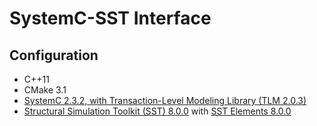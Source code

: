# SystemC-SST Interface

## Configuration

- C++11
- CMake 3.1
- [SystemC 2.3.2, with Transaction-Level Modeling Library (TLM 2.0.3)](http://www.accellera.org/downloads/standards/systemc)
- [Structural Simulation Toolkit (SST) 8.0.0](http://sst-simulator.org/) with [SST Elements 8.0.0](http://sst-simulator.org/)
